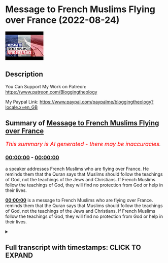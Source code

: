# Message to French Muslims Flying over France (2022-08-24)

![alt Message to French Muslims Flying over France](dobRqeW2HNA.jpg "Message to French Muslims Flying over France")

## Description

You Can Support My Work on Patreon:
https://www.patreon.com/Bloggingtheology

My Paypal Link: 
https://www.paypal.com/paypalme/bloggingtheology?locale.x=en_GB

## Summary of [Message to French Muslims Flying over France](https://www.youtube.com/watch?v=dobRqeW2HNA)


*<span style="color:red; font-size:125%">This summary is AI generated - there may be inaccuracies</span>. [](/)*

### [00:00:00](https://www.youtube.com/watch?v=dobRqeW2HNA&t=0) - [00:00:00](https://www.youtube.com/watch?v=dobRqeW2HNA&t=0)

 a speaker addresses French Muslims who are flying over France. He reminds them that the Quran says that Muslims should follow the teachings of God, not the teachings of the Jews and Christians. If French Muslims follow the teachings of God, they will find no protection from God or help in their lives.

**[00:00:00](https://www.youtube.com/watch?v=dobRqeW2HNA&t=0)** is a message to French Muslims who are flying over France. reminds them that the Quran says that Muslims should follow the teachings of God, not the teachings of the Jews and Christians. If French Muslims follow the teachings of God, they will find no protection from God or help in their lives.

<details><summary><h2>Full transcript with timestamps: CLICK TO EXPAND</h2></summary>

[0:00:00](https://youtu.be/dobRqeW2HNA?t=0) Well, I am flying from the United Kingdom to 
France, currently over France. The Quran says:    
[0:00:08](https://youtu.be/dobRqeW2HNA?t=8) 'The Jews and the Christians will never be pleased 
with you unless you follow their ways. Say,    
[0:00:16](https://youtu.be/dobRqeW2HNA?t=16) "God's guidance is the only true guidance." 
If you were to follow their desires after the    
[0:00:23](https://youtu.be/dobRqeW2HNA?t=23) knowledge that has come to you, you would find 
no one to protect you from God or help you.'  

</details>
